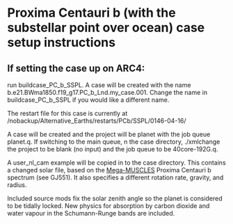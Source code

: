 # Proxima Centauri b (with the substellar point over ocean) case setup instructions

## If setting the case up on ARC4:

run buildcase_PC_b_SSPL. A case will be created with the name b.e21.BWma1850.f19_g17.PC_b_Lnd.my_case.001. Change the name in buildcase_PC_b_SSPL if you would like a different name.

The restart file for this case is currently at /nobackup/Alternative_Earths/restarts/PCb/SSPL/0146-04-16/

A case will be created and the project will be planet with the job queue planet.q. If switching to the main queue, n the case directory, ./xmlchange the project to be blank (no input) and the job queue to be 40core-192G.q.

A user_nl_cam example will be copied in to the case directory. This contains a changed solar file, based on the [Mega-MUSCLES](https://archive.stsci.edu/prepds/muscles/) Proxima Centauri b spectrum (see GJ551). It also specifies a different rotation rate, gravity, and radius.

Included source mods fix the solar zenith angle so the planet is considered to be tidally locked. New physics for absorption by carbon dioxide and water vapour in the Schumann-Runge bands are included. 
